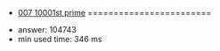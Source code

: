 + [007 10001st prime](http://projecteuler.net/problem=7)
========================

- answer: 104743 
- min used time: 346 ms

